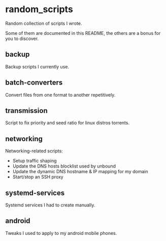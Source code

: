 # random_scripts

Random collection of scripts I wrote.

Some of them are documented in this README, the others are a bonus for you to
discover.

## backup

Backup scripts I currently use.

## batch-converters

Convert files from one format to another repetitively.

## transmission

Script to fix priority and seed ratio for linux distros torrents.

## networking

Networking-related scripts:

 * Setup traffic shaping
 * Update the DNS hosts blocklist used by unbound
 * Update the dynamic DNS hostname & IP mapping for my domain
 * Start/stop an SSH proxy

## systemd-services

Systemd services I had to create manually.

## android

Tweaks I used to apply to my android mobile phones.

